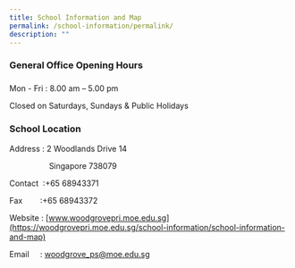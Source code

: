 ```yaml
---
title: School Information and Map
permalink: /school-information/permalink/
description: ""
---
```

### General Office Opening Hours

### 

Mon - Fri : 8.00 am – 5.00 pm

Closed on Saturdays, Sundays & Public Holidays

###   

### School Location

Address : 2 Woodlands Drive 14 

                   Singapore 738079

Contact  :+65 68943371

Fax        :+65 68943372

Website : [www.woodgrovepri.moe.edu.sg](https://woodgrovepri.moe.edu.sg/school-information/school-information-and-map)

Email     : [woodgrove\_ps@moe.edu.sg](mailto:woodgrove_ps@moe.edu.sg)